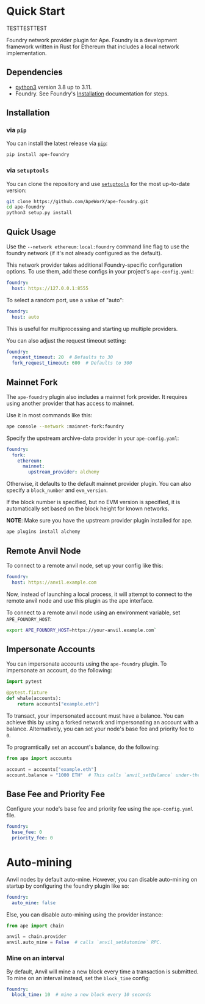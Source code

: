 # Quick Start
TESTTESTTEST

Foundry network provider plugin for Ape.
Foundry is a development framework written in Rust for Ethereum that includes a local network implementation.

## Dependencies

- [python3](https://www.python.org/downloads) version 3.8 up to 3.11.
- Foundry. See Foundry's [Installation](https://github.com/foundry-rs/foundry#installation) documentation for steps.

## Installation

### via `pip`

You can install the latest release via [`pip`](https://pypi.org/project/pip/):

```bash
pip install ape-foundry
```

### via `setuptools`

You can clone the repository and use [`setuptools`](https://github.com/pypa/setuptools) for the most up-to-date version:

```bash
git clone https://github.com/ApeWorX/ape-foundry.git
cd ape-foundry
python3 setup.py install
```

## Quick Usage

Use the `--network ethereum:local:foundry` command line flag to use the foundry network (if it's not already configured as the default).

This network provider takes additional Foundry-specific configuration options. To use them, add these configs in your project's `ape-config.yaml`:

```yaml
foundry:
  host: https://127.0.0.1:8555
```

To select a random port, use a value of "auto":

```yaml
foundry:
  host: auto
```

This is useful for multiprocessing and starting up multiple providers.

You can also adjust the request timeout setting:

```yaml
foundry:
  request_timeout: 20  # Defaults to 30
  fork_request_timeout: 600  # Defaults to 300
```

## Mainnet Fork

The `ape-foundry` plugin also includes a mainnet fork provider.
It requires using another provider that has access to mainnet.

Use it in most commands like this:

```bash
ape console --network :mainnet-fork:foundry
```

Specify the upstream archive-data provider in your `ape-config.yaml`:

```yaml
foundry:
  fork:
    ethereum:
      mainnet:
        upstream_provider: alchemy
```

Otherwise, it defaults to the default mainnet provider plugin.
You can also specify a `block_number` and `evm_version`.

If the block number is specified, but no EVM version is specified, it is automatically set based on the block height for known networks.

**NOTE**: Make sure you have the upstream provider plugin installed for ape.

```bash
ape plugins install alchemy
```

## Remote Anvil Node

To connect to a remote anvil node, set up your config like this:

```yaml
foundry:
  host: https://anvil.example.com
```

Now, instead of launching a local process, it will attempt to connect to the remote anvil node and use this plugin as the ape interface.

To connect to a remote anvil node using an environment variable, set `APE_FOUNDRY_HOST`:

```bash
export APE_FOUNDRY_HOST=https://your-anvil.example.com`
```

## Impersonate Accounts

You can impersonate accounts using the `ape-foundry` plugin.
To impersonate an account, do the following:

```python
import pytest

@pytest.fixture
def whale(accounts):
    return accounts["example.eth"]
```

To transact, your impersonated account must have a balance.
You can achieve this by using a forked network and impersonating an account with a balance.
Alternatively, you can set your node's base fee and priority fee to `0`.

To programtically set an account's balance, do the following:

```python
from ape import accounts

account = accounts["example.eth"]
account.balance = "1000 ETH"  # This calls `anvil_setBalance` under-the-hood.
```

## Base Fee and Priority Fee

Configure your node's base fee and priority fee using the `ape-config.yaml` file.

```yaml
foundry:
  base_fee: 0
  priority_fee: 0
```

# Auto-mining

Anvil nodes by default auto-mine.
However, you can disable auto-mining on startup by configuring the foundry plugin like so:

```yaml
foundry:
  auto_mine: false
```

Else, you can disable auto-mining using the provider instance:

```python
from ape import chain

anvil = chain.provider
anvil.auto_mine = False  # calls `anvil_setAutomine` RPC.
```

### Mine on an interval

By default, Anvil will mine a new block every time a transaction is submitted.
To mine on an interval instead, set the `block_time` config:

```yaml
foundry:
  block_time: 10  # mine a new block every 10 seconds
```
